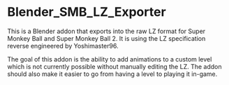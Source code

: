 # Blender_SMB_LZ_Exporter

This is a Blender addon that exports into the raw LZ format for Super Monkey Ball and Super Monkey Ball 2. It is using the LZ specification reverse engineered by Yoshimaster96.

The goal of this addon is the ability to add animations to a custom level which is not currently possible without manually editing the LZ. The addon should also make it easier to go from having a level to playing it in-game.